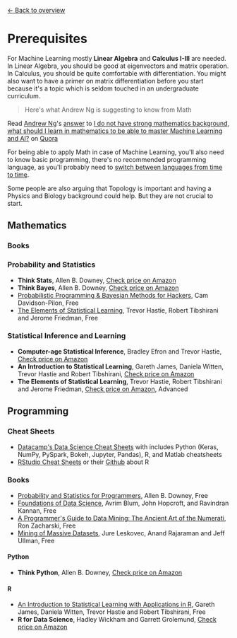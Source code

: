 [← Back to overview](../../../)

# Prerequisites
For Machine Learning mostly **Linear Algebra** and **Calculus I-III** are needed. In Linear Algebra, you should be good at eigenvectors and matrix operation. In Calculus, you should be quite comfortable with differentiation. You might also want to have a primer on matrix differentiation before you start because it's a topic which is seldom touched in an undergraduate curriculum.

> Here's what Andrew Ng is suggesting to know from Math
<div class='quora-content-embed' data-name='I-do-not-have-strong-mathematics-background-what-should-I-learn-in-mathematics-to-be-able-to-master-Machine-Learning-and-AI/answer/Andrew-Ng'>Read <a class='quora-content-link' data-width='559' data-height='250' href='https://www.quora.com/I-do-not-have-strong-mathematics-background-what-should-I-learn-in-mathematics-to-be-able-to-master-Machine-Learning-and-AI/answer/Andrew-Ng' data-type='answer' data-id='56624767' data-key='37d7598bc381f8ff2cf6d1ad857c7a6b' load-full-answer='False' data-embed='oppslca'><a href='https://www.quora.com/Andrew-Ng'>Andrew Ng</a>&#039;s <a href='/I-do-not-have-strong-mathematics-background-what-should-I-learn-in-mathematics-to-be-able-to-master-Machine-Learning-and-AI#ans56624767'>answer</a> to <a href='/I-do-not-have-strong-mathematics-background-what-should-I-learn-in-mathematics-to-be-able-to-master-Machine-Learning-and-AI' ref='canonical'><span class="rendered_qtext">I do not have strong mathematics background, what should I learn in mathematics to be able to master Machine Learning and AI?</span></a></a> on <a href='https://www.__nousername__.main.quora.com'>Quora</a><script type="text/javascript" src="https://www.quora.com/widgets/content"></script></div>

For being able to apply Math in case of Machine Learning, you'll also need to know basic programming, there's no recommended programming language, as you'll probably need to [switch between languages from time to time](AIDL_KB/BAS.md#recommended-programming-language).

Some people are also arguing that Topology is important and having a Physics and Biology background could help. But they are not crucial to start.

## Mathematics

### Books

### Probability and Statistics
* **Think Stats**, Allen B. Downey, [Check price on Amazon](http://amzn.to/1Jn4JVd)
* **Think Bayes**, Allen B. Downey, [Check price on Amazon](http://amzn.to/1IgUgZW)
* [Probabilistic Programming & Bayesian Methods for Hackers](http://camdavidsonpilon.github.io/Probabilistic-Programming-and-Bayesian-Methods-for-Hackers/), Cam Davidson-Pilon, Free
* [The Elements of Statistical Learning](https://web.stanford.edu/~hastie/Papers/ESLII.pdf),  Trevor Hastie, Robert Tibshirani and Jerome Friedman, Free

### Statistical Inference and Learning
* **Computer-age Statistical Inference**, Bradley Efron and Trevor Hastie, [Check price on Amazon](http://amzn.to/2wnRtQi)
* **An Introduction to Statistical Learning**, Gareth James,‎ Daniela Witten,‎ Trevor Hastie and Robert Tibshirani, [Check price on Amazon](http://amzn.to/1HkaNvu)
* **The Elements of Statistical Learning**, Trevor Hastie,‎ Robert Tibshirani and Jerome Friedman, [Check price on Amazon](http://amzn.to/1GBbVWR), Advanced

## Programming

### Cheat Sheets
* [Datacamp's Data Science Cheat Sheets](https://www.datacamp.com/community/data-science-cheatsheets) with includes Python (Keras, NumPy, PySpark, Bokeh, Jupyter, Pandas), R, and Matlab cheatsheets
* [RStudio Cheat Sheets](https://www.rstudio.com/resources/cheatsheets/) or their [Github](https://github.com/rstudio/cheatsheets) about R

### Books
* [Probability and Statistics for Programmers](http://www.greenteapress.com/thinkstats/), Allen B. Downey, Free
* [Foundations of Data Science](https://www.cs.cornell.edu/jeh/book.pdf), Avrim Blum, John Hopcroft, and Ravindran Kannan, Free
* [A Programmer's Guide to Data Mining: The Ancient Art of the Numerati](http://guidetodatamining.com/), Ron Zacharski, Free
* [Mining of Massive Datasets](http://mmds.org/), Jure Leskovec, Anand Rajaraman and Jeff Ullman, Free

#### Python
* **Think Python**, Allen B. Downey, [Check price on Amazon](http://amzn.to/1Hj5bn6)

#### R
* [An Introduction to Statistical Learning with Applications in R](http://www-bcf.usc.edu/~gareth/ISL/), Gareth James, Daniela Witten, Trevor Hastie and Robert Tibshirani, Free
* **R for Data Science**, Hadley Wickham and‎ Garrett Grolemund, [Check price on Amazon](http://amzn.to/2cD6FMu)

